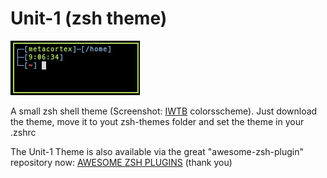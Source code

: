 # Unit-1 (zsh theme)

<img src="https://github.com/nerdbude/Unit-1/blob/master/zsh_unit_1.jpg">

A small zsh shell theme (Screenshot: [IWTB](https://www.github.com/nerdbude/iwtb) colorsscheme).
Just download the theme, move it to yout zsh-themes folder and set the theme in your .zshrc

The Unit-1 Theme is also available via the great "awesome-zsh-plugin" repository now:
[AWESOME ZSH PLUGINS](https://www.github.com/unixorn/awesome-zsh-plugins) (thank you)
